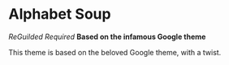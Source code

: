 # Alphabet Soup 

*ReGuilded Required*
**Based on the infamous Google theme**

This theme is based on the beloved Google theme, with a twist. 
